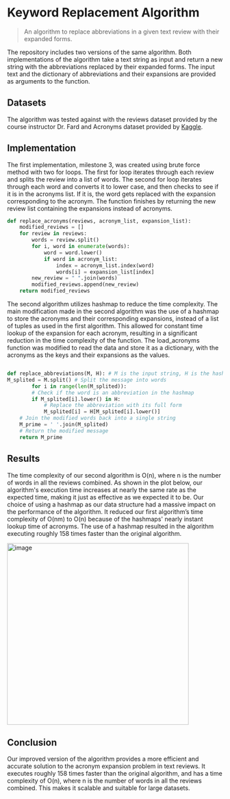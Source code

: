 # Keyword Replacement Algorithm

> An algorithm to replace abbreviations in a given text review with their expanded forms. 



The repository includes two versions of the same algorithm. Both implementations of the algorithm take a text string as input and return a new string with the abbreviations replaced by their expanded forms. The input text and the dictionary of abbreviations and their expansions are provided as arguments to the function.

## Datasets

The algorithm was tested against with the reviews dataset provided by the course instructor Dr. Fard and Acronyms dataset provided by [Kaggle](https://www.kaggle.com/datasets/gowrishankarp/chat-slang-abbreviations-acronyms).

## Implementation

The first implementation, milestone 3, was created using brute force method with two for loops. The first for loop iterates through each review and splits the review into a list of words. The second for loop iterates through each word and converts it to lower case, and then checks to see if it is in the acronyms list. If it is, the word gets replaced with the expansion corresponding to the acronym. The function finishes by returning the new review list containing the expansions instead of acronyms. 


``` python
def replace_acronyms(reviews, acronym_list, expansion_list):
    modified_reviews = []
    for review in reviews:
        words = review.split()
        for i, word in enumerate(words):
            word = word.lower()
            if word in acronym_list:
                index = acronym_list.index(word)
                words[i] = expansion_list[index]
        new_review = " ".join(words)
        modified_reviews.append(new_review)
    return modified_reviews

```

The second algorithm utilizes hashmap to reduce the time complexity. The main modification made in the second algorithm was the use of a hashmap to store the acronyms and their corresponding expansions, instead of a list of tuples as used in the first algorithm. This allowed for constant time lookup of the expansion for each acronym, resulting in a significant reduction in the time complexity of the function. The load_acronyms function was modified to read the data and store it as a dictionary, with the acronyms as the keys and their expansions as the values.

``` python

def replace_abbreviations(M, H): # M is the input string, H is the hashmap dataset        
M_splited = M.split() # Split the message into words
    	for i in range(len(M_splited)):
        # Check if the word is an abbreviation in the hashmap
        if M_splited[i].lower() in H:
            # Replace the abbreviation with its full form
            M_splited[i] = H[M_splited[i].lower()]
    # Join the modified words back into a single string
    M_prime = ' '.join(M_splited)
    # Return the modified message
    return M_prime
```    

## Results
The time complexity of our second algorithm is O(n), where n is the number of words in all the reviews combined. As shown in the plot below, our algorithm's execution time increases at nearly the same rate as the expected time, making it just as effective as we expected it to be. Our choice of using a hashmap as our data structure had a massive impact on the performance of the algorithm. It reduced our first algorithm’s time complexity of O(nm) to O(n) because of the hashmaps' nearly instant lookup time of acronyms. The use of a hashmap resulted in the algorithm executing roughly 158 times faster than the original algorithm.

<img width="424" alt="image" src="https://user-images.githubusercontent.com/88886207/231655091-c8d5a380-7299-43c1-993a-cdc044514c41.png">

## Conclusion
Our improved version of the algorithm provides a more efficient and accurate solution to the acronym expansion problem in text reviews. It executes roughly 158 times faster than the original algorithm, and has a time complexity of O(n), where n is the number of words in all the reviews combined. This makes it scalable and suitable for large datasets.
